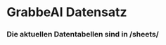 

















































































































































































































































































































































































































































































# GrabbeAI Datensatz





### Die aktuellen Datentabellen sind in /sheets/


